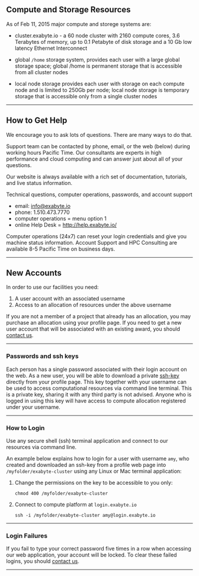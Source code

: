 ## Compute and Storage Resources

As of Feb 11, 2015 major compute and storege systems are:

- cluster.exabyte.io - a 60 node cluster with 2160 compute cores, 3.6 Terabytes of memory, up to 0.1 Petabyte of disk storage and a 10 Gb low latency Ethernet Interconnect

- global `/home` storage system, provides each user with a large global storage space; global /home is permanent storage that is accessible from all cluster nodes

- local node storage provides each user with storage on each compute node and is limited to 250Gb per node; local node storage is temporary storage that is accessible only from a single cluster nodes

---

## How to Get Help

We encourage you to ask lots of questions. There are many ways to do that.

Support team can be contacted by phone, email, or the web (below) during working hours Pacific Time. Our consultants are experts in high performance and cloud computing and can answer just about all of your questions.

Our website is always available with a rich set of documentation, tutorials, and live status information.

Technical questions, computer operations, passwords, and account support

- email: info@exabyte.io
- phone: 1.510.473.7770
- computer operations = menu option 1
- online Help Desk = http://help.exabyte.io/

Computer operations (24x7) can reset your login credentials and give you machine status information. Account Support and HPC Consulting are available 8-5 Pacific Time on business days.

---

## New Accounts

In order to use our facilities you need:

1. A user account with an associated username
2. Access to an allocation of resources under the above username

If you are not a member of a project that already has an allocation, you may purchase an allocation using your profile page. If you need to get a new user account that will be associated with an existing award, you should [contact us](#how-to-get-help).

---

### Passwords and ssh keys

Each person has a single password associated with their login account on the web. As a new user, you will be able to download a private [ssh-key](https://wiki.archlinux.org/index.php/SSH_keys) directly from your profile page. This key together with your username can be used to access computational resources via command line terminal. This is a private key, sharing it with any third party is not advised. Anyone who is logged in using this key will have access to compute allocation registered under your username.

<!-- TODO: add gif images showing how to get started -->

---

### How to Login

Use any secure shell (ssh) terminal application and connect to our resources via command line.

An example below explains how to login for a user with username `amy`, who created and downloaded an ssh-key from a profile web page into `/myfolder/exabyte-cluster` using any Linux or Mac terminal application:

1. Change the permissions on the key to be accessible to you only:

    ```
    chmod 400 /myfolder/exabyte-cluster
    ```

2. Connect to compute platform at `login.exabyte.io`

    ```
    ssh -i /myfolder/exabyte-cluster amy@login.exabyte.io
    ```

---

### Login Failures

If you fail to type your correct password five times in a row when accessing our web application, your account will be locked.  To clear these failed logins, you should [contact us](#how-to-get-help).

---
